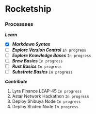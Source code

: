 # Rocketship 

### Processses 

***Learn***
- [x] <i><b>Markdown Syntax</i></b> 
- [ ] <i><b>Explore Version Control</i></b>  ` In progress `
- [ ] <i><b>Explore Knowledge Bases</i></b>  ` In progress `
- [ ] <i><b>Brew Basics</i></b> ` In progress `
- [ ] <i><b>Rust Basics</i></b> ` In progress `
- [ ] <i><b>Substrate Basics</i></b> ` In progress `

***Contribute***
1. Lyra Finance LEAP-45 ` In progress `
2. Astar Network Hackathon ` In progress `
3. Deploy Shibuya Node ` In progress `
4. Deploy Shiden Node ` In progress `
